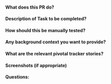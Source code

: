 #### What does this PR do?
#### Description of Task to be completed?
#### How should this be manually tested?
#### Any background context you want to provide?
#### What are the relevant pivotal tracker stories?
[]()
#### Screenshots (if appropriate)
#### Questions: